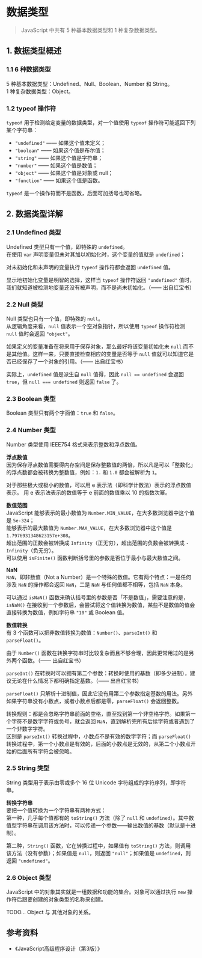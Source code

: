 # 数据类型

> JavaScript 中共有 5 种基本数据类型和 1 种复杂数据类型。

## 1. 数据类型概述

### 1.1  6 种数据类型

5 种基本数据类型：Undefined、Null、Boolean、Number 和 String。  
1 种复杂数据类型：Object。

### 1.2 typeof 操作符

`typeof` 用于检测给定变量的数据类型，对一个值使用 `typeof` 操作符可能返回下列某个字符串：  

* `"undefined"` —— 如果这个值未定义；
* `"boolean"` —— 如果这个值是布尔值；
* `"string"` —— 如果这个值是字符串；
* `"number"` —— 如果这个值是数值；
* `"object"` —— 如果这个值是对象或 null；
* `"function"` —— 如果这个值是函数。

`typeof` 是一个操作符而不是函数，后面可加括号也可省略。

## 2. 数据类型详解

### 2.1 Undefined 类型

Undefined 类型只有一个值，即特殊的 `undefined`。  
在使用 `var` 声明变量但未对其加以初始化时，这个变量的值就是 `undefined`；  

对未初始化和未声明的变量执行 `typeof` 操作符都会返回 `undefined` 值。  

显示地初始化变量是明智的选择，这样当 `typeof` 操作符返回 `"undefined"` 值时，我们就知道被检测地变量还没有被声明，而不是尚未初始化。（—— 出自红宝书）

### 2.2 Null 类型

Null 类型也只有一个值，即特殊的 `null`。  
从逻辑角度来看，`null` 值表示一个空对象指针，所以使用 `typeof` 操作符检测 `null` 值时会返回 `"object"`。  

如果定义的变量准备在将来用于保存对象，那么最好将该变量初始化未 `null` 而不是其他值。这样一来，只要直接检查相应的变量是否等于 `null` 值就可以知道它是否已经保存了一个对象的引用。（—— 出自红宝书）  

实际上，`undefined` 值是派生自 `null` 值得，因此 `null == undefined` 会返回 `true`，但 `null === undefined` 则返回 `false` 了。

### 2.3 Boolean 类型

Boolean 类型只有两个字面值：`true` 和 `false`。

### 2.4 Number 类型

Number 类型使用 IEEE754 格式来表示整数和浮点数值。  

**浮点数值**  
因为保存浮点数值需要得内存空间是保存整数值的两倍，所以凡是可以「整数化」的浮点数都会被转换为整数值，例如：`1.` 和 `1.0` 都会被解析为 `1`。

对于那些极大或极小的数值，可以用 e 表示法（即科学计数法）表示的浮点数值表示。
用 e 表示法表示的数值等于 e 前面的数值乘以 10 的指数次幂。

**数值范围**  
JavaScript 能够表示的最小数值为 `Number.MIN_VALUE`，在大多数浏览器中这个值是 `5e-324`；  
能够表示的最大数值为 `Number.MAX_VALUE`，在大多数浏览器中这个值是 `1.7976931348623157e+308`。  
超出范围的正数会被转换成 `Infinity`（正无穷），超出范围的负数会被转换成 `-Infinity`（负无穷）。  
可以使用 `isFinite()` 函数判断括号里的参数是否位于最小与最大数值之间。  

**NaN**  
`NaN`，即非数值（Not a Number）是一个特殊的数值。它有两个特点：一是任何涉及 `NaN` 的操作都会返回 `NaN`，二是 `NaN` 与任何值都不相等，包括 `NaN` 本身。  

可以通过 `isNaN()` 函数来确认括号里的参数是否「不是数值」，需要注意的是，`isNaN()` 在接收到一个参数后，会尝试将这个值转换为数值，某些不是数值的值会直接转换为数值，例如字符串 `"10"` 或 Boolean 值。

**数值转换**  
有 3 个函数可以把非数值转换为数值：`Number()`、`parseInt()` 和 `parseFloat()`。  

由于 `Number()` 函数在转换字符串时比较复杂而且不够合理，因此更常用过的是另外两个函数。（—— 出自红宝书）  

`parseInt()` 在转换时可以拥有第二个参数：转换时使用的基数（即多少进制），建议无论在什么情况下都明确指定基数。（—— 出自红宝书）  

`parseFloat()` 只解析十进制值，因此它没有用第二个参数指定基数的用法。另外如果字符串没有小数点，或者小数点后都是零，`parseFloat()` 会返回整数。  

转换规则：都是会忽略字符串前面的空格，直至找到第一个非空格字符。如果第一个字符不是数字字符或负号，就会返回 `NaN`，直到解析完所有后续字符或者遇到了一个非数字字符。  
区别是 `parseInt()` 转换过程中，小数点不是有效的数字字符；而 `parseFloat()` 转换过程中，第一个小数点是有效的，后面的小数点是无效的，从第二个小数点开始的后面所有字符会被忽略。  

### 2.5 String 类型

String 类型用于表示由零或多个 16 位 Unicode 字符组成的字符序列，即字符串。

**转换字符串**  
要把一个值转换为一个字符串有两种方式：  
第一种，几乎每个值都有的 `toString()` 方法（除了 `null` 和 `undefined`）。其中数值型字符串在调用该方法时，可以传递一个参数——输出数值的基数（默认是十进制）。  

第二种，`String()` 函数，它在转换过程中，如果值有 `toString()` 方法，则调用该方法（没有参数）；如果值是 `null`，则返回 `"null"`；如果值是 `undefined`，则返回 `"undefined"`。

### 2.6 Object 类型

JavaScript 中的对象其实就是一组数据和功能的集合。对象可以通过执行 `new` 操作符后跟要创建的对象类型的名称来创建。

TODO... Object 与 其他对象的关系。


## 参考资料
* 《JavaScript高级程序设计（第3版）》